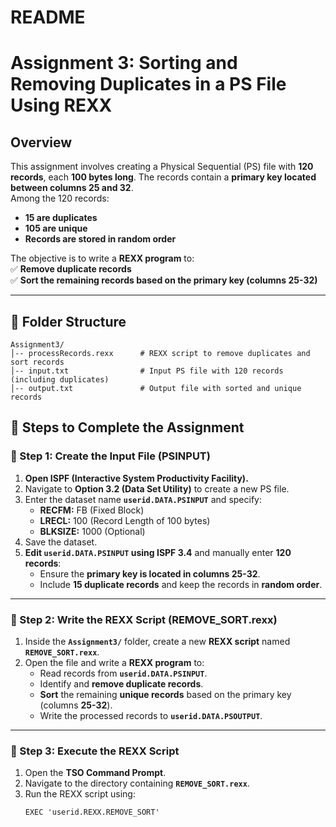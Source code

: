 # **README**
# Assignment 3: Sorting and Removing Duplicates in a PS File Using REXX

## Overview
This assignment involves creating a Physical Sequential (PS) file with **120 records**, each **100 bytes long**. The records contain a **primary key located between columns 25 and 32**.  
Among the 120 records:  
- **15 are duplicates**  
- **105 are unique**  
- **Records are stored in random order**  

The objective is to write a **REXX program** to:  
✅ **Remove duplicate records**  
✅ **Sort the remaining records based on the primary key (columns 25-32)**  

---

## 📂 Folder Structure
```
Assignment3/
│-- processRecords.rexx      # REXX script to remove duplicates and sort records
│-- input.txt                # Input PS file with 120 records (including duplicates)
│-- output.txt               # Output file with sorted and unique records
```

## 📝 Steps to Complete the Assignment  

### 🔹 Step 1: Create the Input File (PSINPUT)  
1. **Open ISPF (Interactive System Productivity Facility).**  
2. Navigate to **Option 3.2 (Data Set Utility)** to create a new PS file.  
3. Enter the dataset name **`userid.DATA.PSINPUT`** and specify:  
   - **RECFM:** FB (Fixed Block)  
   - **LRECL:** 100 (Record Length of 100 bytes)  
   - **BLKSIZE:** 1000 (Optional)  
4. Save the dataset.  
5. **Edit `userid.DATA.PSINPUT` using ISPF 3.4** and manually enter **120 records**:  
   - Ensure the **primary key is located in columns 25-32**.  
   - Include **15 duplicate records** and keep the records in **random order**.  

---

### 🔹 Step 2: Write the REXX Script (REMOVE_SORT.rexx)  
1. Inside the **`Assignment3/`** folder, create a new **REXX script** named **`REMOVE_SORT.rexx`**.  
2. Open the file and write a **REXX program** to:  
   - Read records from **`userid.DATA.PSINPUT`**.  
   - Identify and **remove duplicate records**.  
   - **Sort** the remaining **unique records** based on the primary key (columns **25-32**).  
   - Write the processed records to **`userid.DATA.PSOUTPUT`**.  

---

### 🔹 Step 3: Execute the REXX Script  
1. Open the **TSO Command Prompt**.  
2. Navigate to the directory containing **`REMOVE_SORT.rexx`**.  
3. Run the REXX script using:  
   ```rexx
   EXEC 'userid.REXX.REMOVE_SORT'
